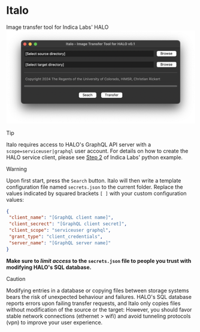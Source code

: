 # Italo
Image transfer tool for Indica Labs' HALO
<img src="./Italo.png" alt="GUI with macOS" width="712">
>[!TIP]
>Italo requires access to HALO's GraphQL API server with a `scope=serviceuser|graphql` user account. For details on how to create the HALO service client, please see [Step 2](https://gitlab.com/indica_labs_public/example-code#step-2-create-halo-service-client) of Indica Labs' python example.

>[!WARNING]
>Upon first start, press the `Search` button. Italo will then write a template configuration file named `secrets.json` to the current folder. Replace the values indicated by squared brackets `[ ]` with your custom configuration values:
>```JSON
>{
>  "client_name": "[GraphQL client name]",
>  "client_secrect": "[GraphQL client secret]",
>  "client_scope": "serviceuser graphql",
>  "grant_type": "client_credentials",
>  "server_name": "[GraphQL server name]"
>}
>```
>**Make sure to _limit access_ to the `secrets.json` file to people you trust with modifying HALO's SQL database.**

>[!CAUTION]
>Modifying entries in a database or copying files between storage systems bears the risk of unexpected behaviour and failures. HALO's SQL database reports errors upon failing transfer requests, and Italo only copies files without modification of the source or the target: However, you should favor stable network connections (ethernet > wifi) and avoid tunneling protocols (vpn) to improve your user experience.
